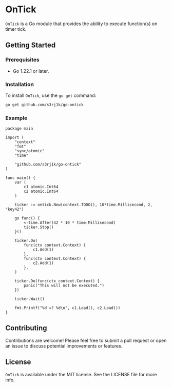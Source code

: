 # OnTick

`OnTick` is a Go module that provides the ability to execute function(s) on timer tick. 

## Getting Started

### Prerequisites

- Go 1.22.1 or later.

### Installation

To install `OnTick`, use the `go get` command:

```bash
go get github.com/s3rj1k/go-ontick
```

### Example

```
package main

import (
	"context"
	"fmt"
	"sync/atomic"
	"time"

	"github.com/s3rj1k/go-ontick"
)

func main() {
	var (
		c1 atomic.Int64
		c2 atomic.Int64
	)

	ticker := ontick.New(context.TODO(), 10*time.Millisecond, 2, "key42")

	go func() {
		<-time.After(42 * 10 * time.Millisecond)
		ticker.Stop()
	}()

	ticker.Do(
		func(ctx context.Context) {
			c1.Add(1)
		},
		func(ctx context.Context) {
			c2.Add(1)
		},
	)

	ticker.Do(func(ctx context.Context) {
		panic("This will not be executed.")
	})

	ticker.Wait()

	fmt.Printf("%d =? %d\n", c1.Load(), c2.Load())
}
```

## Contributing

Contributions are welcome! Please feel free to submit a pull request or open an issue to discuss potential improvements or features.

## License

`OnTick` is available under the MIT license. See the LICENSE file for more info.
